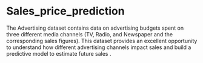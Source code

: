 # Sales_price_prediction
 The Advertising dataset contains data on advertising budgets spent on three different media channels (TV, Radio, and Newspaper and the corresponding sales figures). This dataset provides an excellent opportunity to understand how different advertising channels impact sales and build a predictive model to estimate future sales .
